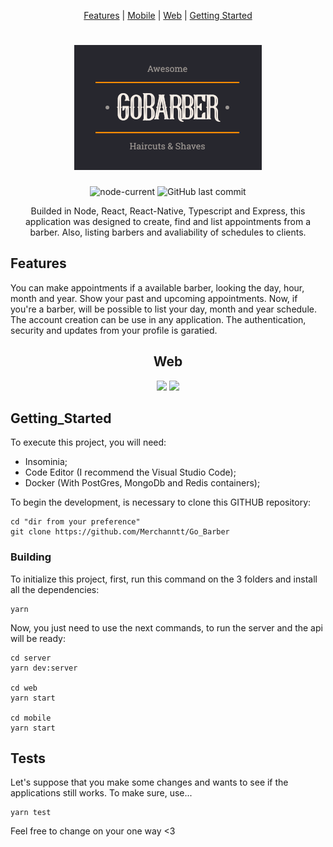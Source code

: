 <div align="center">

[Features](#Features) |
[Mobile](#Mobile) |
[Web](#Web) |
[Getting Started](#Getting_Started)

# <img src='./Logo.gif'/> 

![node-current](https://img.shields.io/node/v/package)
![GitHub last commit](https://img.shields.io/github/last-commit/Merchanntt/Go_Barber)

Builded in Node, React, React-Native, Typescript and Express, this application was designed to create, find and list appointments from a barber. Also, listing barbers and avaliability of schedules to clients.

</div>

## Features

You can make appointments if a available barber, looking the day, hour, month and year. Show your past and upcoming appointments.
Now, if you're a barber, will be possible to list your day, month and year schedule.
The account creation can be use in any application. The authentication, security and updates from your profile is garatied.

<div align="center">
  
## Web

![](https://media.giphy.com/media/ppSm5CcfgXKglfcWH0/giphy.gif)
![](https://media.giphy.com/media/E7tM7gzIL5AZw3Dhcc/giphy.gif)
  
</div>

## Getting_Started

To execute this project, you will need:
- Insominia;
- Code Editor (I recommend the Visual Studio Code);
- Docker (With PostGres, MongoDb and Redis containers);

To begin the development, is necessary to clone this GITHUB repository:

```shell
cd "dir from your preference"
git clone https://github.com/Merchanntt/Go_Barber
```

### Building

To initialize this project, first, run this command on the 3 folders and install all the dependencies: 

```shell
yarn 
```

Now, you just need to use the next commands, to run the server and the api will be ready:

```shell
cd server
yarn dev:server

cd web
yarn start

cd mobile
yarn start
```

## Tests

Let's suppose that you make some changes and wants to see if the applications still works. To make sure, use...

```
yarn test
```

Feel free to change on your one way <3
